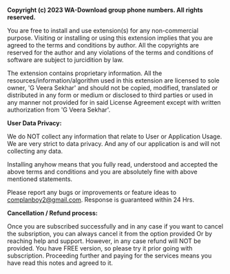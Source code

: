 
**Copyright (c) 2023 WA-Download group phone numbers. All rights reserved.**

You are free to install and use extension(s) for any non-commercial purpose. Visiting or installing or using 
this extension implies that you are agreed to the terms and conditions by author. All the copyrights are reserved for the author and any violations of the terms and conditions of software are subject to jurcidition by law.
 
The extension contains proprietary information. All the resources/information/algorithm used in this extension are 
licensed to sole owner, 'G Veera Sekhar' and should not be copied, modified, translated or distributed in any form or medium
or disclosed to third parties or used in any manner not provided for in said License Agreement except with 
written authorization from 'G Veera Sekhar'.

**User Data Privacy:**

We do NOT collect any information that relate to User or Application Usage. We are very strict to data privacy. And any of our application is and will not collecting any data.

Installing anyhow means that you fully read, understood and accepted the above terms and conditions and you are absolutely fine with above mentioned statements. 

Please report any bugs or improvements or feature ideas to complanboy2@gmail.com. Response is guaranteed within 24 Hrs.

**Cancellation / Refund process:**

Once you are subscribed successfully and in any case if you want to cancel the subsription, you can always cancel it from the option provided Or by reaching help and support. However, in any case refund will NOT be provided. You have FREE version, so please try it prior going with subscription. Proceeding further and paying for the services means you have read this notes and agreed to it.
